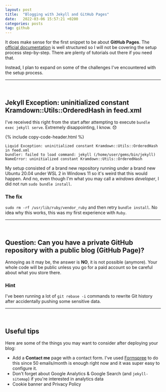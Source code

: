 ```yaml
---
layout: post
title:  "Blogging with Jekyll and GitHub Pages"
date:   2022-03-06 15:57:21 +0200
categories: posts
tag: github
---
```


It does make sense for the first snippet to be about __GitHub Pages__. The [official documentation](https://docs.github.com/en/pages/getting-started-with-github-pages/about-github-pages) is well structured so I will not be covering the setup process step-by-step. There are plenty of tutorials out there if you need that. 

Instead, I plan to expand on some of the challenges I've encountered with the setup process. 

---
<br/>

## Jekyll Exception: uninitialized constant Kramdown::Utils::OrderedHash in feed.xml

I've received this right from the start after attempting to execute `bundle exec jekyll serve`. Extremely disappointing, I know. :disappointed:

{% include copy-code-header.html %}
```
Liquid Exception: uninitialized constant Kramdown::Utils::OrderedHash in feed.xml
bundler: failed to load command: jekyll (/home/user/gems/bin/jekyll)
NameError: uninitialized constant Kramdown::Utils::OrderedHash
```

My setup consisted of a brand new repository running under a brand new Ubuntu 20.04 under WSL 2 in Windows 11 so it's weird that this would happen. And no, even though I'm what you may call a _windows developer_, I did not run `sudo bundle install`. 

### The fix
`sudo rm -rf /usr/lib/ruby/vendor_ruby` and then retry `bundle install`. No idea why this works, this was my first experience with `Ruby`. 

---
<br/>

## Question: Can you have a private GitHub repository with a public blog (GitHub Page)?

Annoying as it may be, the answer is __NO__, it is not possible (anymore). Your whole code will be public unless you go for a paid account so be careful about what you store there. 

### Hint 
I've been running a lot of `git rebase -i` commands to rewrite Git history after accidentally pushing some sensitive data. 

---
<br/>

## Useful tips

Here are some of the things you may want to consider after deploying your blog:

- Add a __Contact me__ page with a contact form. I've used [Formspree](https://formspree.io/guides/jekyll/) to do this since 50 emails/month is enough right now and it was super easy to configure it.
- Don't forget about Google Analytics & Google Search (and `jekyll-sitemap`) if you're interested in analytics data
- Cookie banner and Privacy Policy
